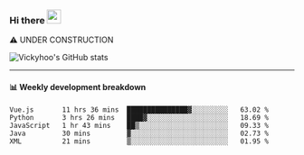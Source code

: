 ### Hi there <a href="https://www.gautamkrishnar.com/"><img src="https://media.giphy.com/media/hvRJCLFzcasrR4ia7z/giphy.gif" width="25px"></a>
⚠️ UNDER CONSTRUCTION

![Vickyhoo's GitHub stats](https://github-readme-stats.vercel.app/api?username=vickyhoo&theme=react&show_icons=true)

---

#### :bar_chart: Weekly development breakdown

<!--START_SECTION:waka-->
```text
Vue.js       11 hrs 36 mins  ███████████████▓░░░░░░░░░   63.02 % 
Python       3 hrs 26 mins   ████▓░░░░░░░░░░░░░░░░░░░░   18.69 % 
JavaScript   1 hr 43 mins    ██▒░░░░░░░░░░░░░░░░░░░░░░   09.33 % 
Java         30 mins         ▓░░░░░░░░░░░░░░░░░░░░░░░░   02.73 % 
XML          21 mins         ▒░░░░░░░░░░░░░░░░░░░░░░░░   01.95 % 
```
<!--END_SECTION:waka-->


<!--
**vickyhoo/vickyhoo** is a ✨ _special_ ✨ repository because its `README.md` (this file) appears on your GitHub profile.

Here are some ideas to get you started:

- 🔭 I’m currently working on ...
- 🌱 I’m currently learning ...
- 👯 I’m looking to collaborate on ...
- 🤔 I’m looking for help with ...
- 💬 Ask me about ...
- 📫 How to reach me: ...
- 😄 Pronouns: ...
- ⚡ Fun fact: ...
-->
